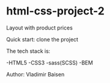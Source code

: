 # html-css-project-2
Layout with product prices

Quick start: clone the project

The tech stack is:

-HTML5
-CSS3
-sass(SCSS)
-BEM

Author: Vladimir Baisen
